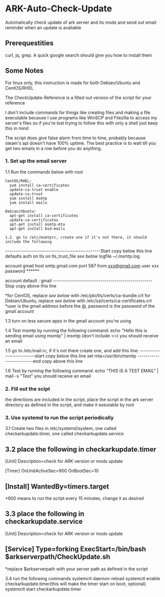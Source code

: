 # ARK-Auto-Check-Update
Automatically check update of ark server and its mods and send out email reminder when an update is avaliable

## Prerequestities 
curl, jq, grep. A quick google search should give you how to install them


## Some Notes
For linux only, this instruction is made for both Debian/Ubuntu and CentOS/RHEL

The CheckUpdate-Reference is a filled out version of the script for your reference

I don't include commands for things like creating files and making a file executable because I use programs like WinSCP and Filezilla to access my server's files so if you're lost trying to follow this with only a shell just keep this in mind

The script does give false alarm from time to time, probably because steam's api doesn't have 100% uptime. The best practice is to wait till you get two emails in a row before you do anything.


### 1. Set up the email server
1.1  Run the commands below with root
```
CentOS/RHEL:
  yum install ca-certificates
  update-ca-trust enable
  update-ca-trust
  yum install msmtp
  yum install mailx
  
Debian/Ubuntu:
  apt-get install ca-certificates
  update-ca-certificates
  apt-get install msmtp-mta
  apt-get install bsd-mailx
  
1.2  go to /etc/msmtprc, create one if it's not there, it should include the following
```
------------------------------------------------Start copy below this line
defaults
auth           on
tls            on
tls_trust_file  *see below*
logfile        ~/.msmtp.log

account        gmail
host           smtp.gmail.com
port           587
from           xxx@gmail.com
user           xxx
password       ******

account default : gmail
--------------------------------------------------Stop copy above this line

*for CentOS, replace *see below* with /etc/pki/tls/certs/ca-bundle.crt
 for Debian/Ubuntu, replace *see below* with /etc/ssl/certs/ca-certificates.crt
*user is the gmail address before the @, password is the password of the gmail account

1.3  turn on less secure apps in the gmail account you're using

1.4  Test msmtp by running the following command: 
echo "Hello this is sending email using msmtp" | msmtp <your email address>(don't include <>)
you should receive an email

1.5  go to /etc/mail.rc, if it's not there create one, and add this line:
-------------------------start copy below this line
set mta=/usr/bin/msmtp 
-------------------------end copy above this line


1.6  Test by running the following command:
echo "THIS IS A TEST EMAIL" | mail -s "Test" <your email address>
you should receive an email


### 2. Fill out the scipt
  the directions are included in the script, place the script in the ark server directory as defined in the script, and make it exeutable by root


### 3. Use systemd to run the script periodically
3.1 Create two files in /etc/systemd/system, one called checkarkupdate.timer, one called checkarkupdate.service

3.2 place the following in checkarkupdate.timer
-----------------------------------
[Unit]
Description=check for ARK version or mods update

[Timer]
OnUnitActiveSec=900
OnBootSec=10

[Install]
WantedBy=timers.target
-----------------------------------
*900 means to run the script every 15 minutes, change it as desired

3.3 place the following in checkarkupdate.service
-----------------------------------
[Unit]
Description=check for ARK version or mods update

[Service]
Type=forking
ExecStart=/bin/bash $arkserverpath/CheckUpdate.sh
----------------------------------
*replace $arkserverpath with your server path as defined in the script

3.4 run the following commands
  systemctl daemon-reload
  systemctl enable checkarkupdate.timer(this will make the timer start on boot, optional)
  systemctl start checkarkupdate.timer
